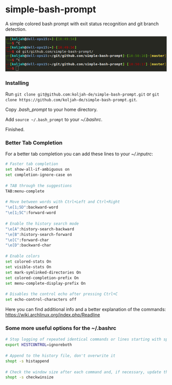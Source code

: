 # simple-bash-prompt
A simple colored bash prompt with exit status recognition and git branch detection.

![Screenshot](screenshot.png "Screenshot")

### Installing
Run `git clone git@github.com:koljah-de/simple-bash-prompt.git` or `git clone https://github.com/koljah-de/simple-bash-prompt.git`.

Copy *.bash_prompt* to your home directory.

Add  `source ~/.bash_prompt` to your *~/.bashrc*.

Finished.

### Better Tab Completion
For a better tab completion you can add these lines to your *~/.inputrc*:

```bash
# Faster tab completion
set show-all-if-ambiguous on
set completion-ignore-case on

# TAB through the suggestions
TAB:menu-complete

# Move between words with Ctrl+Left and Ctrl+Right
"\e[1;5D":backward-word
"\e[1;5C":forward-word

# Enable the history search mode
"\e[A":history-search-backward
"\e[B":history-search-forward
"\e[C":forward-char
"\e[D":backward-char

# Enable colors
set colored-stats On
set visible-stats On
set mark-symlinked-directories On
set colored-completion-prefix On
set menu-complete-display-prefix On

# Disables the control echo after pressing Ctrl+C
set echo-control-characters off

```
Here you can find additional info and a better explanation of the commands: <br/>
https://wiki.archlinux.org/index.php/Readline

### Some more useful options for the ~/.bashrc
```bash
# Stop logging of repeated identical commands or lines starting with space
export HISTCONTROL=ignoreboth

# Append to the history file, don't overwrite it
shopt -s histappend

# Check the window size after each command and, if necessary, update the values of LINES and COLUMNS
shopt -s checkwinsize

```
